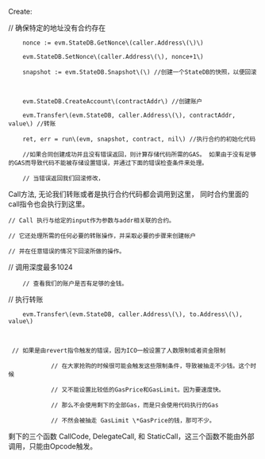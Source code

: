 Create:

// 确保特定的地址没有合约存在

        nonce := evm.StateDB.GetNonce\(caller.Address\(\)\)

        evm.StateDB.SetNonce\(caller.Address\(\), nonce+1\)

        snapshot := evm.StateDB.Snapshot\(\) //创建一个StateDB的快照，以便回滚



        evm.StateDB.CreateAccount\(contractAddr\) //创建账户

        evm.Transfer\(evm.StateDB, caller.Address\(\), contractAddr, value\) //转账

        ret, err = run\(evm, snapshot, contract, nil\) //执行合约的初始化代码

        //如果合同创建成功并且没有错误返回，则计算存储代码所需的GAS。 如果由于没有足够的GAS而导致代码不能被存储设置错误，并通过下面的错误检查条件来处理。

        // 当错误返回我们回滚修改，

Call方法, 无论我们转账或者是执行合约代码都会调用到这里， 同时合约里面的call指令也会执行到这里。





    // Call 执行与给定的input作为参数与addr相关联的合约。

    // 它还处理所需的任何必要的转账操作，并采取必要的步骤来创建帐户

    // 并在任意错误的情况下回滚所做的操作。

 // 调用深度最多1024

        // 查看我们的账户是否有足够的金钱。

  // 执行转账

        evm.Transfer\(evm.StateDB, caller.Address\(\), to.Address\(\), value\)



     // 如果是由revert指令触发的错误，因为ICO一般设置了人数限制或者资金限制

                // 在大家抢购的时候很可能会触发这些限制条件，导致被抽走不少钱。这个时候

                // 又不能设置比较低的GasPrice和GasLimit。因为要速度快。

                // 那么不会使用剩下的全部Gas，而是只会使用代码执行的Gas

                // 不然会被抽走 GasLimit \*GasPrice的钱，那可不少。

剩下的三个函数 CallCode, DelegateCall, 和 StaticCall，这三个函数不能由外部调用，只能由Opcode触发。



